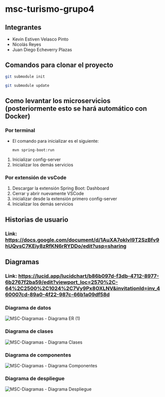 # msc-turismo-grupo4

## Integrantes
 - Kevin Estiven Velasco Pinto
 - Nicolás Reyes
 - Juan Diego Echeverry Plazas


## Comandos para clonar el proyecto
```bash
git submodule init
```

```bash
git submodule update
```

## Como levantar los microservicios (posteriormente esto se hará automático con Docker)

### Por terminal
 - El comando para inicializar es el siguiente:

    ```bash
    mvn spring-boot:run
    ```
1. Inicializar config-server
2. Inicializar los demás servicios

### Por extensión de vsCode
1. Descargar la extensión Spring Boot: Dashboard
2. Cerrar y abrir nuevamente VSCode
3. inicializar desde la extensión primero config-server
4. Inicializar los demás servicios

## Historias de usuario
### Link: https://docs.google.com/document/d/1AuXA7oklvI9T2SzBfv9hUQvsC7KEiy8zRfKN6rRYDDo/edit?usp=sharing

## Diagramas
### Link: https://lucid.app/lucidchart/b86b097d-f3db-4712-8977-6b2767f2ba59/edit?viewport_loc=2570%2C-64%2C2500%2C1024%2C7Vy9Px8OXLNV&invitationId=inv_460007cd-89a0-4f22-987c-66b1a09df58d
### Diagrama de datos
![MSC-Diagramas - Diagrama ER (1)](https://github.com/user-attachments/assets/4c21a7f8-5e70-4aeb-a93c-5c34988910b0)
### Diagrama de clases
![MSC-Diagramas - Diagrama Clases](https://github.com/user-attachments/assets/6f70bdb7-d6ad-4af9-8008-98e068c5a0f2)
### Diagrama de componentes
![MSC-Diagramas - Diagrama Componentes](https://github.com/user-attachments/assets/f23734a6-885c-4bd6-b2a6-4c9713a92b71)
### Diagrama de despliegue
![MSC-Diagramas - Diagrama Despliegue](https://github.com/user-attachments/assets/6a506c12-9497-4167-bd44-79888095c8fa)
